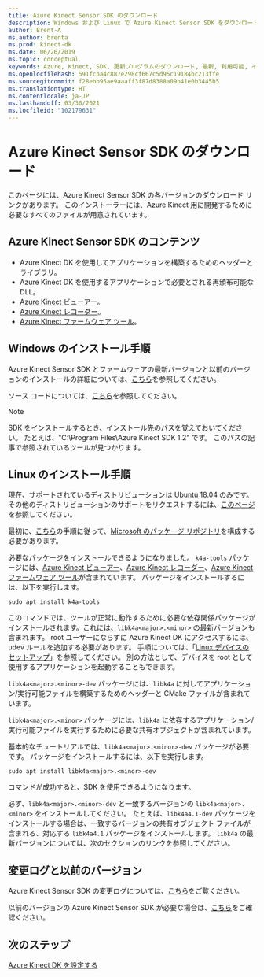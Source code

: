 ```yaml
---
title: Azure Kinect Sensor SDK のダウンロード
description: Windows および Linux で Azure Kinect Sensor SDK をダウンロードしてインストールする方法について説明します。
author: Brent-A
ms.author: brenta
ms.prod: kinect-dk
ms.date: 06/26/2019
ms.topic: conceptual
keywords: Azure, Kinect, SDK, 更新プログラムのダウンロード, 最新, 利用可能, インストール
ms.openlocfilehash: 591fcba4c887e298cf667c5d95c19184bc213ffe
ms.sourcegitcommit: f28ebb95ae9aaaff3f87d8388a09b41e0b3445b5
ms.translationtype: HT
ms.contentlocale: ja-JP
ms.lasthandoff: 03/30/2021
ms.locfileid: "102179631"
---
```

# <a name="azure-kinect-sensor-sdk-download"></a>Azure Kinect Sensor SDK のダウンロード

このページには、Azure Kinect Sensor SDK の各バージョンのダウンロード リンクがあります。 このインストーラーには、Azure Kinect 用に開発するために必要なすべてのファイルが用意されています。

## <a name="azure-kinect-sensor-sdk-contents"></a>Azure Kinect Sensor SDK のコンテンツ

- Azure Kinect DK を使用してアプリケーションを構築するためのヘッダーとライブラリ。
- Azure Kinect DK を使用するアプリケーションで必要とされる再頒布可能な DLL。
- [Azure Kinect ビューアー](azure-kinect-viewer.md)。
- [Azure Kinect レコーダー](azure-kinect-recorder.md)。
- [Azure Kinect ファームウェア ツール](azure-kinect-firmware-tool.md)。

## <a name="windows-installation-instructions"></a>Windows のインストール手順

Azure Kinect Sensor SDK とファームウェアの最新バージョンと以前のバージョンのインストールの詳細については、[こちら](https://github.com/microsoft/Azure-Kinect-Sensor-SDK/blob/develop/docs/usage.md)を参照してください。

ソース コードについては、[こちら](https://github.com/microsoft/Azure-Kinect-Sensor-SDK)を参照してください。

> [!NOTE]
> SDK をインストールするとき、インストール先のパスを覚えておいてください。 たとえば、"C:\Program Files\Azure Kinect SDK 1.2" です。 このパスの記事で参照されているツールが見つかります。

## <a name="linux-installation-instructions"></a>Linux のインストール手順

現在、サポートされているディストリビューションは Ubuntu 18.04 のみです。 その他のディストリビューションのサポートをリクエストするには、[このページ](https://aka.ms/azurekinectfeedback)を参照してください。

最初に、[こちら](/windows-server/administration/linux-package-repository-for-microsoft-software)の手順に従って、[Microsoft のパッケージ リポジトリ](https://packages.microsoft.com/)を構成する必要があります。

必要なパッケージをインストールできるようになりました。 `k4a-tools` パッケージには、[Azure Kinect ビューアー](azure-kinect-viewer.md)、[Azure Kinect レコーダー](record-sensor-streams-file.md)、[Azure Kinect ファームウェア ツール](azure-kinect-firmware-tool.md)が含まれています。 パッケージをインストールするには、以下を実行します。

`sudo apt install k4a-tools`
 
このコマンドでは、ツールが正常に動作するために必要な依存関係パッケージがインストールされます。これには、`libk4a<major>.<minor>` の最新バージョンも含まれます。 root ユーザーにならずに Azure Kinect DK にアクセスするには、udev ルールを追加する必要があります。 手順については、「[Linux デバイスのセットアップ](https://github.com/microsoft/Azure-Kinect-Sensor-SDK/blob/develop/docs/usage.md#linux-device-setup)」を参照してください。 別の方法として、デバイスを root として使用するアプリケーションを起動することもできます。

`libk4a<major>.<minor>-dev` パッケージには、`libk4a` に対してアプリケーション/実行可能ファイルを構築するためのヘッダーと CMake ファイルが含まれています。

`libk4a<major>.<minor>` パッケージには、`libk4a` に依存するアプリケーション/実行可能ファイルを実行するために必要な共有オブジェクトが含まれています。

基本的なチュートリアルでは、`libk4a<major>.<minor>-dev` パッケージが必要です。 パッケージをインストールするには、以下を実行します。

`sudo apt install libk4a<major>.<minor>-dev` 

コマンドが成功すると、SDK を使用できるようになります。

必ず、`libk4a<major>.<minor>-dev` と一致するバージョンの `libk4a<major>.<minor>` をインストールしてください。 たとえば、`libk4a4.1-dev` パッケージをインストールする場合は、一致するバージョンの共有オブジェクト ファイルが含まれる、対応する `libk4a4.1` パッケージをインストールします。 `libk4a` の最新バージョンについては、次のセクションのリンクを参照してください。

## <a name="change-log-and-older-versions"></a>変更ログと以前のバージョン

Azure Kinect Sensor SDK の変更ログについては、[こちら](https://github.com/microsoft/Azure-Kinect-Sensor-SDK/blob/develop/CHANGELOG.md)をご覧ください。

以前のバージョンの Azure Kinect Sensor SDK が必要な場合は、[こちら](https://github.com/microsoft/Azure-Kinect-Sensor-SDK/blob/develop/docs/usage.md)をご確認ください。

## <a name="next-steps"></a>次のステップ

[Azure Kinect DK を設定する](set-up-azure-kinect-dk.md)
